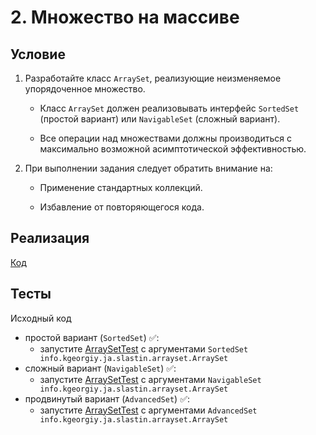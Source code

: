 # 2. Множество на массиве

## Условие

1. Разработайте класс `ArraySet`, реализующие неизменяемое упорядоченное множество.

    * Класс `ArraySet` должен реализовывать интерфейс `SortedSet` (простой вариант) или `NavigableSet` (сложный вариант).

    * Все операции над множествами должны производиться с максимально возможной асимптотической эффективностью.

2. При выполнении задания следует обратить внимание на:

    * Применение стандартных коллекций.

    * Избавление от повторяющегося кода.

## Реализация

[Код](info.kgeorgiy.ja.slastin.arrayset)

## Тесты

Исходный код

* простой вариант (`SortedSet`) ✅:
    * запустите [ArraySetTest](test/ArraySetTest.java) с аргументами `SortedSet info.kgeorgiy.ja.slastin.arrayset.ArraySet`
* сложный вариант (`NavigableSet`) ✅:
    * запустите [ArraySetTest](test/ArraySetTest.java) с аргументами `NavigableSet info.kgeorgiy.ja.slastin.arrayset.ArraySet`
* продвинутый вариант (`AdvancedSet`) ✅:
    * запустите [ArraySetTest](test/ArraySetTest.java) с аргументами `AdvancedSet info.kgeorgiy.ja.slastin.arrayset.ArraySet`
